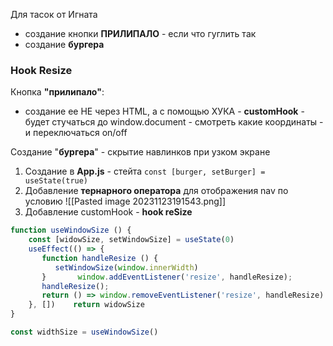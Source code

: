 Для тасок от Игната
- создание кнопки **ПРИЛИПАЛО** - если что гуглить так
- создание **бургера**

### Hook Resize
Кнопка **"прилипало"**:
- создание ее НЕ через HTML, а с помощью ХУКА - **customHook** - будет стучаться до window.document - смотреть какие координаты - и переключаться on/off

Создание "**бургера**" - скрытие навлинков при узком экране
1. Создание в **App.js** - стейта
`const [burger, setBurger] = useState(true)`
2. Добавление **тернарного оператора** для отображения nav по условию
![[Pasted image 20231123191543.png]]
3. Добавление customHook - **hook reSize** 
```ts
function useWindowSize () {  
    const [widowSize, setWindowSize] = useState(0)  
    useEffect(() => {  
       function handleResize () {  
          setWindowSize(window.innerWidth)  
       }       window.addEventListener('resize', handleResize);  
       handleResize();  
       return () => window.removeEventListener('resize', handleResize)  
    }, [])    return widowSize  
}

const widthSize = useWindowSize()
```